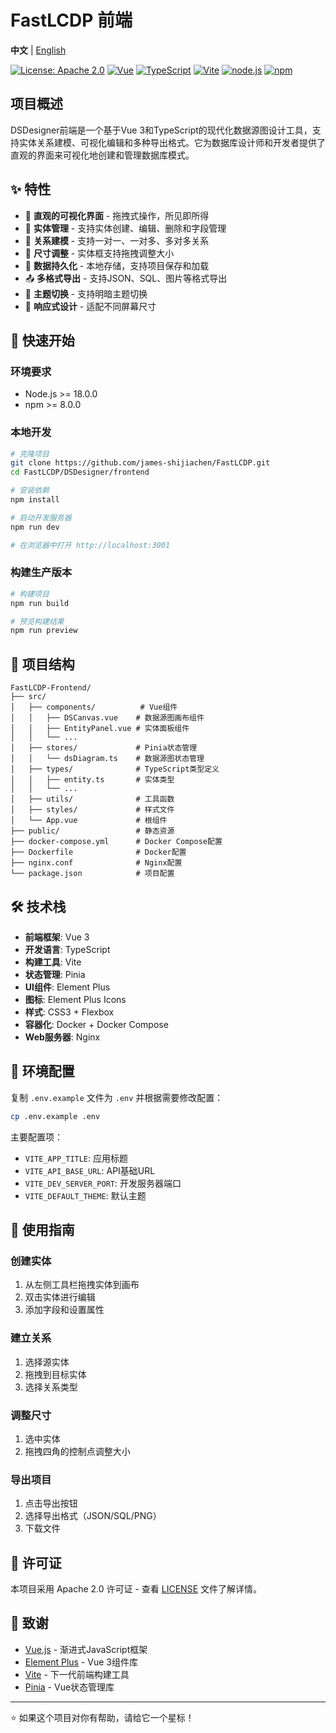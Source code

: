 # FastLCDP 前端

**中文** | [English](README.md)

[![License: Apache 2.0](https://img.shields.io/badge/License-Apache%202.0-blue.svg)](https://github.com/james-shijiachen/fastLCDP/blob/main/LICENSE)
[![Vue](https://img.shields.io/badge/Vue-3.0+-green.svg)](https://vuejs.org/)
[![TypeScript](https://img.shields.io/badge/TypeScript-5.0+-blue.svg)](https://www.typescriptlang.org/)
[![Vite](https://img.shields.io/badge/Vite-4.0+-purple.svg)](https://vitejs.dev/)
[![node.js](https://img.shields.io/badge/node.js-18.0+-green.svg)](https://nodejs.org/)
[![npm](https://img.shields.io/badge/npm-8.0+-orange.svg)](https://www.npmjs.com/)

## 项目概述

DSDesigner前端是一个基于Vue 3和TypeScript的现代化数据源图设计工具，支持实体关系建模、可视化编辑和多种导出格式。它为数据库设计师和开发者提供了直观的界面来可视化地创建和管理数据库模式。

## ✨ 特性

- 🎨 **直观的可视化界面** - 拖拽式操作，所见即所得
- 🔧 **实体管理** - 支持实体创建、编辑、删除和字段管理
- 🔗 **关系建模** - 支持一对一、一对多、多对多关系
- 📏 **尺寸调整** - 实体框支持拖拽调整大小
- 💾 **数据持久化** - 本地存储，支持项目保存和加载
- 📤 **多格式导出** - 支持JSON、SQL、图片等格式导出
- 🌙 **主题切换** - 支持明暗主题切换
- 📱 **响应式设计** - 适配不同屏幕尺寸

## 🚀 快速开始

### 环境要求

- Node.js >= 18.0.0
- npm >= 8.0.0

### 本地开发

```bash
# 克隆项目
git clone https://github.com/james-shijiachen/FastLCDP.git
cd FastLCDP/DSDesigner/frontend

# 安装依赖
npm install

# 启动开发服务器
npm run dev

# 在浏览器中打开 http://localhost:3001
```

### 构建生产版本

```bash
# 构建项目
npm run build

# 预览构建结果
npm run preview
```

## 📁 项目结构

```
FastLCDP-Frontend/
├── src/
│   ├── components/          # Vue组件
│   │   ├── DSCanvas.vue    # 数据源图画布组件
│   │   ├── EntityPanel.vue # 实体面板组件
│   │   └── ...
│   ├── stores/             # Pinia状态管理
│   │   └── dsDiagram.ts    # 数据源图状态管理
│   ├── types/              # TypeScript类型定义
│   │   ├── entity.ts       # 实体类型
│   │   └── ...
│   ├── utils/              # 工具函数
│   ├── styles/             # 样式文件
│   └── App.vue             # 根组件
├── public/                 # 静态资源
├── docker-compose.yml      # Docker Compose配置
├── Dockerfile              # Docker配置
├── nginx.conf              # Nginx配置
└── package.json            # 项目配置
```

## 🛠️ 技术栈

- **前端框架**: Vue 3
- **开发语言**: TypeScript
- **构建工具**: Vite
- **状态管理**: Pinia
- **UI组件**: Element Plus
- **图标**: Element Plus Icons
- **样式**: CSS3 + Flexbox
- **容器化**: Docker + Docker Compose
- **Web服务器**: Nginx

## 📝 环境配置

复制 `.env.example` 文件为 `.env` 并根据需要修改配置：

```bash
cp .env.example .env
```

主要配置项：

- `VITE_APP_TITLE`: 应用标题
- `VITE_API_BASE_URL`: API基础URL
- `VITE_DEV_SERVER_PORT`: 开发服务器端口
- `VITE_DEFAULT_THEME`: 默认主题

## 🎯 使用指南

### 创建实体

1. 从左侧工具栏拖拽实体到画布
2. 双击实体进行编辑
3. 添加字段和设置属性

### 建立关系

1. 选择源实体
2. 拖拽到目标实体
3. 选择关系类型

### 调整尺寸

1. 选中实体
2. 拖拽四角的控制点调整大小

### 导出项目

1. 点击导出按钮
2. 选择导出格式（JSON/SQL/PNG）
3. 下载文件

## 📄 许可证

本项目采用 Apache 2.0 许可证 - 查看 [LICENSE](LICENSE) 文件了解详情。

## 🙏 致谢

- [Vue.js](https://vuejs.org/) - 渐进式JavaScript框架
- [Element Plus](https://element-plus.org/) - Vue 3组件库
- [Vite](https://vitejs.dev/) - 下一代前端构建工具
- [Pinia](https://pinia.vuejs.org/) - Vue状态管理库

---

⭐ 如果这个项目对你有帮助，请给它一个星标！